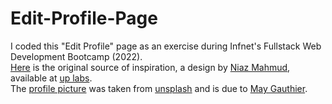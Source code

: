 # Edit-Profile-Page
I coded this "Edit Profile" page as an exercise during Infnet's Fullstack Web Development Bootcamp (2022).  
[Here](https://www.uplabs.com/posts/profile-settings-page-ui-design) is the original source of inspiration, a design by [Niaz Mahmud](https://www.uplabs.com/niaz_uix), available at [up labs](https://www.uplabs.com/).  
The [profile picture](https://unsplash.com/photos/0J9l9xRyMSo) was taken from [unsplash](https://unsplash.com/) and is due to [May Gauthier](https://unsplash.com/@maygauthier).
